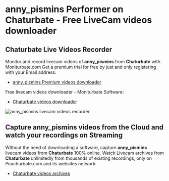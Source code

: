 # anny_pismins Performer on Chaturbate - Free LiveCam videos downloader

## Chaturbate Live Videos Recorder

Monitor and record livecam videos of **anny_pismins** from **Chaturbate** with Moniturbate.com
Get a premium trial for free by just and only registering with your Email address:
* [anny_pismins Premium videos downloader](https://moniturbate.com/request-demo-licence-key.html)

Free livecam videos downloader - Moniturbate Software:
* [Chaturbate videos downloader](https://moniturbate.com/moniturbate-download-software.html)

![anny_pismins livecam videos recorder](https://peachurnet.com/templates/moniturbate-software.png)


## Capture anny_pismins videos from the Cloud and watch your recordings on Streaming

Without the need of downloading a software, capture **anny_pismins** livecam videos from **Chaturbate** 100% online.
Watch Livecam archives from **Chaturbate** unlimitedly from thousands of existing recordings, only on Peachurbate.com and its websites network:
* [Chaturbate videos archives](https://peachurnet.com/)